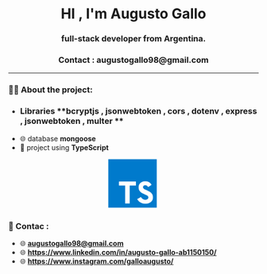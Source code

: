 <div id = "header" align="center">
    <h1 align="center">HI , I'm Augusto Gallo</h1>
    <h3 align="center">full-stack developer from Argentina.
        <h3 align="center">Contact : augustogallo98@gmail.com</h3>
    </h3>
</div>

---

### 👨‍💻 About the project:
- ### Libraries **bcryptjs , jsonwebtoken , cors , dotenv , express , jsonwebtoken , multer **
- 🌐 database **mongoose**
- 🔨 project using  **TypeScript**
<div align="center">
    <div>
      <img src="https://github.com/devicons/devicon/blob/master/icons/typescript/typescript-original.svg" alt="TS" width="100" height="100"/>&nbsp;
    </div>
</div>



### 📓 Contac :
- 🌐 **augustogallo98@gmail.com**
- 🌐 **https://www.linkedin.com/in/augusto-gallo-ab1150150/**
- 🌐 **https://www.instagram.com/galloaugusto/**
